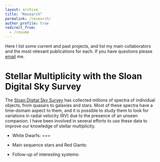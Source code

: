 ```yaml
---
layout: archive
title: "Research"
permalink: /research/
author_profile: true
redirect_from:
  - /resume
---
```


Here I list some current and past projects, and list my main collaborators and the most relevant publications for each. If you have questions please [email](mailto:badenes@pitt.edu) me. 

Stellar Multiplicity with the Sloan Digital Sky Survey
====

The [Sloan Digital Sky Survey](https://www.sdss.org/) has collected millions of spectra of individual objects, from quasars to galaxies and stars. Most of these spectra have a time-domain aspect to them, and it is possible to study them to look for variations in radial velocity (RV) due to the presence of an unseen companion. I have been involved in several efforts to use these data to improve our knowledge of stellar multiplicity.

- White Dwarfs: 
===

- Main sequence stars and Red Giants:

- Follow-up of interesting systems:
